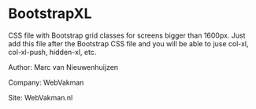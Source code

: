 BootstrapXL
===========

CSS file with Bootstrap grid classes for screens bigger than 1600px. Just add this file after the Bootstrap CSS file and you will be able to juse col-xl, col-xl-push, hidden-xl, etc.

Author:   Marc van Nieuwenhuijzen

Company:  WebVakman

Site:     WebVakman.nl
